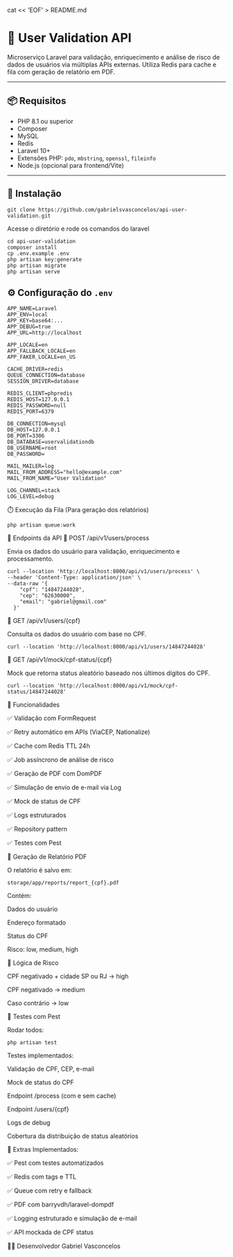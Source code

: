 cat << 'EOF' > README.md
# 🧪 User Validation API

Microserviço Laravel para validação, enriquecimento e análise de risco de dados de usuários via múltiplas APIs externas. Utiliza Redis para cache e fila com geração de relatório em PDF.

---

## 📦 Requisitos

- PHP 8.1 ou superior  
- Composer  
- MySQL  
- Redis  
- Laravel 10+  
- Extensões PHP: `pdo`, `mbstring`, `openssl`, `fileinfo`  
- Node.js (opcional para frontend/Vite)

---
## 🚀 Instalação
```
git clone https://github.com/gabrielsvasconcelos/api-user-validation.git
```
Acesse o diretório e rode os comandos do laravel
```
cd api-user-validation
composer install
cp .env.example .env
php artisan key:generate
php artisan migrate
php artisan serve
```
## ⚙️ Configuração do `.env`

```env
APP_NAME=Laravel
APP_ENV=local
APP_KEY=base64:...
APP_DEBUG=true
APP_URL=http://localhost

APP_LOCALE=en
APP_FALLBACK_LOCALE=en
APP_FAKER_LOCALE=en_US

CACHE_DRIVER=redis
QUEUE_CONNECTION=database
SESSION_DRIVER=database

REDIS_CLIENT=phpredis
REDIS_HOST=127.0.0.1
REDIS_PASSWORD=null
REDIS_PORT=6379

DB_CONNECTION=mysql
DB_HOST=127.0.0.1
DB_PORT=3306
DB_DATABASE=uservalidationdb
DB_USERNAME=root
DB_PASSWORD=

MAIL_MAILER=log
MAIL_FROM_ADDRESS="hello@example.com"
MAIL_FROM_NAME="User Validation"

LOG_CHANNEL=stack
LOG_LEVEL=debug
```
⏱️ Execução da Fila (Para geração dos relatórios)
```
php artisan queue:work
```

📡 Endpoints da API
🔹 POST /api/v1/users/process

Envia os dados do usuário para validação, enriquecimento e processamento.
```
curl --location 'http://localhost:8000/api/v1/users/process' \
--header 'Content-Type: application/json' \
--data-raw '{
    "cpf": "14847244028",
    "cep": "62630000",
    "email": "gabriel@gmail.com"
  }'
```

🔹 GET /api/v1/users/{cpf}

Consulta os dados do usuário com base no CPF.
```
curl --location 'http://localhost:8000/api/v1/users/14847244028'
```

🔹 GET /api/v1/mock/cpf-status/{cpf}

Mock que retorna status aleatório baseado nos últimos dígitos do CPF.

```
curl --location 'http://localhost:8000/api/v1/mock/cpf-status/14847244028'
```

🧾 Funcionalidades

✅ Validação com FormRequest

✅ Retry automático em APIs (ViaCEP, Nationalize)

✅ Cache com Redis TTL 24h

✅ Job assíncrono de análise de risco

✅ Geração de PDF com DomPDF

✅ Simulação de envio de e-mail via Log

✅ Mock de status de CPF

✅ Logs estruturados

✅ Repository pattern

✅ Testes com Pest



📄 Geração de Relatório PDF


O relatório é salvo em:
```
storage/app/reports/report_{cpf}.pdf
```
Contém:

Dados do usuário

Endereço formatado

Status do CPF

Risco: low, medium, high

🧠 Lógica de Risco

CPF negativado + cidade SP ou RJ → high

CPF negativado → medium

Caso contrário → low

📝 Testes com Pest

Rodar todos:

```
php artisan test
```

Testes implementados:

Validação de CPF, CEP, e-mail

Mock de status do CPF

Endpoint /process (com e sem cache)

Endpoint /users/{cpf}

Logs de debug

Cobertura da distribuição de status aleatórios


🧩 Extras Implementados: 

✅ Pest com testes automatizados

✅ Redis com tags e TTL

✅ Queue com retry e fallback

✅ PDF com barryvdh/laravel-dompdf

✅ Logging estruturado e simulação de e-mail

✅ API mockada de CPF status


👨‍💻 Desenvolvedor
Gabriel Vasconcelos

